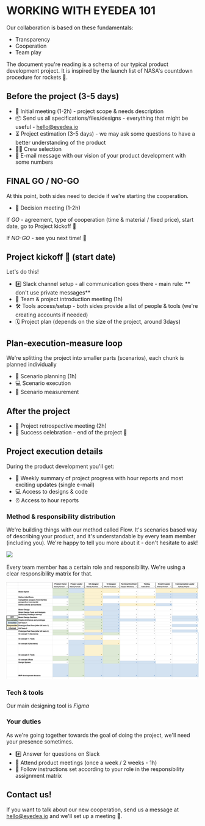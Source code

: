 # WORKING WITH EYEDEA 101 

Our collaboration is based on these fundamentals: 

- Transparency
- Cooperation
- Team play

The document you're reading is a schema of our typical product development project. It is inspired by the launch list of NASA's countdown procedure for rockets 🚀.

## Before the project (3-5 days)

- 📅  Initial meeting (1-2h) - project scope & needs description
- 📦  Send us all specifications/files/designs - everything that might be useful - hello@eyedea.io
- ⏳  Project estimation (3-5 days) - we may ask some questions to have a better understanding of the product
- 🧑‍🚀  Crew selection 
- 📩  E-mail message with our vision of your product development with some numbers 


## FINAL GO / NO-GO 

At this point, both sides need to decide if we're starting the cooperation. 

- 📅  Decision meeting (1-2h)

If *GO* - agreement, type of cooperation (time & material / fixed price), start date, go to Project kickoff 🚀

If *NO-GO* - see you next time! 👋


## Project kickoff 🚀 (start date)

Let's do this!

- #️⃣  Slack channel setup - all communication goes there - main rule: ** don't use private messages** 
- 📅  Team & project introduction meeting (1h)
- 🛠  Tools access/setup - both sides provide a list of people & tools (we're creating accounts if needed)
- 🗓  Project plan (depends on the size of the project, around 3days)


## Plan-execution-measure loop

We're splitting the project into smaller parts (scenarios), each chunk is planned individually

- 📅  Scenario planning (1h)
- 💻  Scenario execution 
- 🔎  Scenario measurement


## After the project

- 📅  Project retrospective meeting (2h)
- 🍻  Success celebration - end of the project 🎉



## Project execution details

During the product development you'll get: 

- 📩  Weekly summary of project progress with hour reports and most exciting updates (single e-mail)
- 💻  Access to designs & code
- ⏰  Access to hour reports


### Method & responsibility distribution

We're building things with our method called Flow. It's scenarios based way of describing your product, and it's understandable by every team member (including you). We're happy to tell you more about it - don't hesitate to ask!

![](https://flowplatform.io/figma-flow/static/example2-677cad21bb816415e9159814edff74af.png)

Every team member has a certain role and responsibility. We're using a clear responsibility matrix for that.

![](./matrix.png)


### Tech & tools

Our main designing tool is *Figma* 



### Your duties

As we're going together towards the goal of doing the project, we'll need your presence sometimes.

- #️⃣  Answer for questions on Slack
- 📅  Attend product meetings (once a week / 2 weeks - 1h)
- 🙋‍  Follow instructions set according to your role in the responsibility assignment matrix





## Contact us!

If you want to talk about our new cooperation, send us a message at hello@eyedea.io and we'll set up a meeting 🚀.
